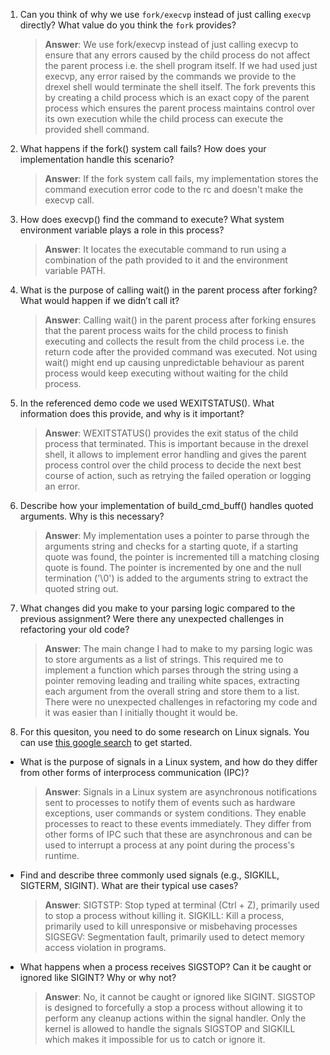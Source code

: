 1. Can you think of why we use `fork/execvp` instead of just calling `execvp` directly? What value do you think the `fork` provides?

    > **Answer**:  We use fork/execvp instead of just calling execvp to ensure that any errors caused by the child process do not affect the parent process i.e. the shell program itself. If we had used just execvp, any error raised by the commands we provide to the drexel shell would terminate the shell itself. The fork prevents this by creating a child process which is an exact copy of the parent process which ensures the parent process maintains control over its own execution while the child process can execute the provided shell command.

2. What happens if the fork() system call fails? How does your implementation handle this scenario?

    > **Answer**:  If the fork system call fails, my implementation stores the command execution error code to the rc and doesn't make the execvp call.

3. How does execvp() find the command to execute? What system environment variable plays a role in this process?

    > **Answer**:  It locates the executable command to run using a combination of the path provided to it and the environment variable PATH.

4. What is the purpose of calling wait() in the parent process after forking? What would happen if we didn’t call it?

    > **Answer**:  Calling wait() in the parent process after forking ensures that the parent process waits for the child process to finish executing and collects the result from the child process i.e. the return code after the provided command was executed. Not using wait() might end up causing unpredictable behaviour as parent process would keep executing without waiting for the child process.

5. In the referenced demo code we used WEXITSTATUS(). What information does this provide, and why is it important?

    > **Answer**:  WEXITSTATUS() provides the exit status of the child process that terminated. This is important because in the drexel shell, it allows to implement error handling and gives the parent process control over the child process to decide the next best course of action, such as retrying the failed operation or logging an error.

6. Describe how your implementation of build_cmd_buff() handles quoted arguments. Why is this necessary?

    > **Answer**:  My implementation uses a pointer to parse through the arguments string and checks for a starting quote, if a starting quote was found, the pointer is incremented till a matching closing quote is found. The pointer is incremented by one and the null termination ('\0') is added to the arguments string to extract the quoted string out.

7. What changes did you make to your parsing logic compared to the previous assignment? Were there any unexpected challenges in refactoring your old code?

    > **Answer**:  The main change I had to make to my parsing logic was to store arguments as a list of strings. This required me to implement a function which parses through the string using a pointer removing leading and trailing white spaces, extracting each argument from the overall string and store them to a list. There were no unexpected challenges in refactoring my code and it was easier than I initially thought it would be.

8. For this quesiton, you need to do some research on Linux signals. You can use [this google search](https://www.google.com/search?q=Linux+signals+overview+site%3Aman7.org+OR+site%3Alinux.die.net+OR+site%3Atldp.org&oq=Linux+signals+overview+site%3Aman7.org+OR+site%3Alinux.die.net+OR+site%3Atldp.org&gs_lcrp=EgZjaHJvbWUyBggAEEUYOdIBBzc2MGowajeoAgCwAgA&sourceid=chrome&ie=UTF-8) to get started.

- What is the purpose of signals in a Linux system, and how do they differ from other forms of interprocess communication (IPC)?

    > **Answer**:  Signals in a Linux system are asynchronous notifications sent to processes to notify them of events such as hardware exceptions, user commands or system conditions. They enable processes to react to these events immediately. They differ from other forms of IPC such that these are asynchronous and can be used to interrupt a process at any point during the process's runtime.

- Find and describe three commonly used signals (e.g., SIGKILL, SIGTERM, SIGINT). What are their typical use cases?

    > **Answer**:  SIGTSTP: Stop typed at terminal (Ctrl + Z), primarily used to stop a process without killing it.
                   SIGKILL: Kill a process, primarily used to kill unresponsive or misbehaving processes
                   SIGSEGV: Segmentation fault, primarily used to detect memory access violation in programs.

- What happens when a process receives SIGSTOP? Can it be caught or ignored like SIGINT? Why or why not?

    > **Answer**:  No, it cannot be caught or ignored like SIGINT. SIGSTOP is designed to forcefully a stop a process without allowing it to perform any cleanup actions within the signal handler. Only the kernel is allowed to handle the signals SIGSTOP and SIGKILL which makes it impossible for us to catch or ignore it.